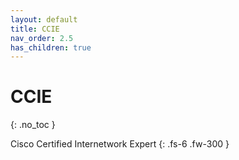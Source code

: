 ```yaml
---
layout: default
title: CCIE
nav_order: 2.5
has_children: true
---
```


# CCIE
{: .no_toc }

Cisco Certified Internetwork Expert
{: .fs-6 .fw-300 }


